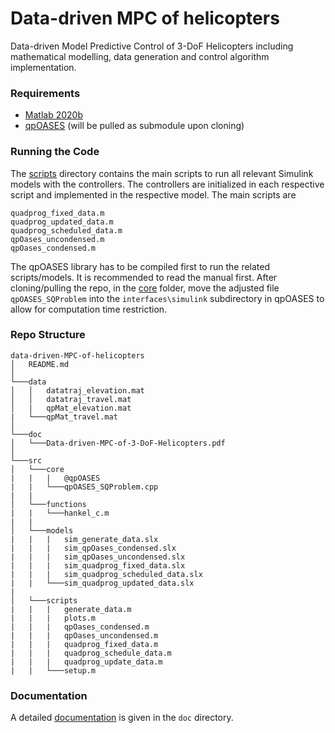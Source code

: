 # Data-driven MPC of helicopters

Data-driven Model Predictive Control of 3-DoF Helicopters including mathematical modelling, data generation and control algorithm implementation.

### Requirements

* [Matlab 2020b](https://de.mathworks.com/company/newsroom/mathworks-introduces-release-2020b-of-matlab-and-simulink.html)
* [qpOASES](https://github.com/coin-or/qpOASES) (will be pulled as submodule upon cloning)


### Running the Code

The [scripts](/src/scripts/) directory contains the main scripts to run all relevant Simulink models with the controllers. The controllers are initialized in each respective script and implemented in the respective model. The main scripts are

    quadprog_fixed_data.m
    quadprog_updated_data.m
    quadprog_scheduled_data.m
    qpOases_uncondensed.m
    qpOases_condensed.m

The qpOASES library has to be compiled first to run the related scripts/models. It is recommended to read the manual first. After cloning/pulling the repo, in the [core](/src/core/) folder, move the adjusted file `qpOASES_SQProblem` into the `interfaces\simulink` subdirectory in qpOASES to allow for computation time restriction.


### Repo Structure

```
data-driven-MPC-of-helicopters
│   README.md  
│
└───data
│   │   datatraj_elevation.mat
│   │   datatraj_travel.mat
│   |   qpMat_elevation.mat
|   └───qpMat_travel.mat
│
└───doc
│   └───Data-driven-MPC-of-3-DoF-Helicopters.pdf
│
└───src
│   └───core
|   |   |   @qpOASES
|   |   └───qpOASES_SQProblem.cpp
|   |
│   └───functions
|   |   └───hankel_c.m
|   |
│   └───models
|   |   |   sim_generate_data.slx
|   |   |   sim_qpOases_condensed.slx
|   |   |   sim_qpOases_uncondensed.slx
|   |   |   sim_quadprog_fixed_data.slx
|   |   |   sim_quadprog_scheduled_data.slx
|   |   └───sim_quadprog_updated_data.slx
|
│   └───scripts
|   |   |   generate_data.m
|   |   |   plots.m
|   |   |   qpOases_condensed.m
|   |   |   qpOases_uncondensed.m
|   |   |   quadprog_fixed_data.m
|   |   |   quadprog_schedule_data.m
|   |   |   quadprog_update_data.m
|   |   └───setup.m
```

### Documentation

A detailed [documentation](/doc/Data-driven-MPC-of-3-DoF-Helicopters) is given in the `doc` directory.


